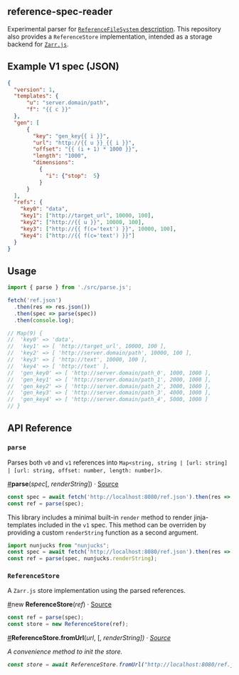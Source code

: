 ## reference-spec-reader

Experimental parser for [`ReferenceFileSystem` description](https://github.com/intake/fsspec-reference-maker).
This repository also provides a `ReferenceStore` implementation, intended as a storage backend for
[`Zarr.js`](https://github.com/gzuidhof/zarr.js).

## Example V1 spec (JSON)

```json
{
  "version": 1,
  "templates": {
      "u": "server.domain/path",
      "f": "{{ c }}"
  },
  "gen": [
      {
        "key": "gen_key{{ i }}",
        "url": "http://{{ u }}_{{ i }}",
        "offset": "{{ (i + 1) * 1000 }}",
        "length": "1000",
        "dimensions": 
          {
            "i": {"stop":  5}
          }
      }   
  ],
  "refs": {
    "key0": "data",
    "key1": ["http://target_url", 10000, 100],
    "key2": ["http://{{ u }}", 10000, 100],
    "key3": ["http://{{ f(c='text') }}", 10000, 100],
    "key4": ["http://{{ f(c='text') }}"]
  }
}
```

## Usage

```javascript
import { parse } from './src/parse.js';

fetch('ref.json')
  .then(res => res.json())
  .then(spec => parse(spec))
  .then(console.log);

// Map(9) {
//  'key0' => 'data',
//  'key1' => [ 'http://target_url', 10000, 100 ],
//  'key2' => [ 'http://server.domain/path', 10000, 100 ],
//  'key3' => [ 'http://text', 10000, 100 ],
//  'key4' => [ 'http://text' ],
//  'gen_key0' => [ 'http://server.domain/path_0', 1000, 1000 ],
//  'gen_key1' => [ 'http://server.domain/path_1', 2000, 1000 ],
//  'gen_key2' => [ 'http://server.domain/path_2', 3000, 1000 ],
//  'gen_key3' => [ 'http://server.domain/path_3', 4000, 1000 ],
//  'gen_key4' => [ 'http://server.domain/path_4', 5000, 1000 ]
// }
```


## API Reference

### `parse`

Parses both `v0` and `v1` references into `Map<string, string | [url: string] | [url: string, offset: number, length: number]>`.

<a name="parse" href="#parse">#</a><b>parse</b>(<i>spec</i>[, <i>renderString</i>]) · [Source](https://github.com/manzt/reference-spec-reader/blob/master/src/parse.js)

```javascript
const spec = await fetch('http://localhost:8080/ref.json').then(res => res.json());
const ref = parse(spec);
```

This library includes a minimal built-in `render` method to render jinja-templates included in the `v1` spec. 
This method can be overriden by providing a custom `renderString` function as a second argument.

```javascript
import nunjucks from "nunjucks";
const spec = await fetch('http://localhost:8080/ref.json').then(res => res.json());
const ref = parse(spec, nunjucks.renderString);
```

### `ReferenceStore`

A `Zarr.js` store implementation using the parsed references.

<a name="ReferenceStore" href="#ReferenceStore">#</a>new <b>ReferenceStore</b>(<i>ref</i>) · [Source](https://github.com/manzt/reference-spec-reader/blob/master/src/store.js)

```javascript
const ref = parse(spec);
const store = new ReferenceStore(ref);
```

<a name="ReferenceStore" href="#ReferenceStore">#</a><b>ReferenceStore.fromUrl</b>(<i>url</i>, [, <i>renderString<i>]) · [Source](https://github.com/manzt/reference-spec-reader/blob/master/src/store.js)

A convenience method to init the store.

```javascript
const store = await ReferenceStore.fromUrl("http://localhost:8080/ref.json");
```